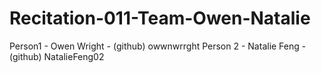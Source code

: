 # Recitation-011-Team-Owen-Natalie

Person1 - Owen Wright - (github) owwnwrrght
Person 2 - Natalie Feng - (github) NatalieFeng02
